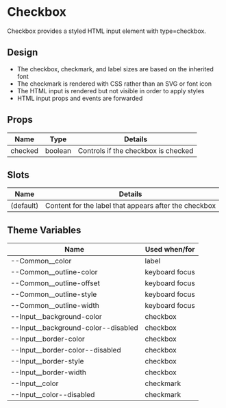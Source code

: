 # Checkbox

Checkbox provides a styled HTML input element with type=checkbox.

<script>
    import Example from '../_examples/CheckboxExamples.svelte';
</script>

<Example />

## Design

- The checkbox, checkmark, and label sizes are based on the inherited font
- The checkmark is rendered with CSS rather than an SVG or font icon
- The HTML input is rendered but not visible in order to apply styles
- HTML input props and events are forwarded

## Props

| Name    | Type    | Details                             |
| ------- | ------- | ----------------------------------- |
| checked | boolean | Controls if the checkbox is checked |

## Slots

| Name      | Details                                               |
| --------- | ----------------------------------------------------- |
| (default) | Content for the label that appears after the checkbox |

## Theme Variables

| Name                                  | Used when/for  |
| ------------------------------------- | -------------- |
| --Common\_\_color                     | label          |
| --Common\_\_outline-color             | keyboard focus |
| --Common\_\_outline-offset            | keyboard focus |
| --Common\_\_outline-style             | keyboard focus |
| --Common\_\_outline-width             | keyboard focus |
| --Input\_\_background-color           | checkbox       |
| --Input\_\_background-color--disabled | checkbox       |
| --Input\_\_border-color               | checkbox       |
| --Input\_\_border-color--disabled     | checkbox       |
| --Input\_\_border-style               | checkbox       |
| --Input\_\_border-width               | checkbox       |
| --Input\_\_color                      | checkmark      |
| --Input\_\_color--disabled            | checkmark      |
